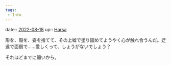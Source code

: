 ```yaml
---
tags:
 - Info
---
```


date:: [2022-08-18](Daily_Note/2022-08-18.md)
up:: [Harsa](../Bar/Novel/Nacaria/Harsa.md)

形を、殻を、姿を捨てて、その上嘘で塗り固めてようやく心が触れ合うんだ。迂遠で面倒で……愛しくって、しょうがないでしょう？

それほどまでに弱いから。
